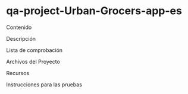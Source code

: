 # qa-project-Urban-Grocers-app-es

Contenido

Descripción

Lista de comprobación

Archivos del Proyecto

Recursos

Instrucciones para las pruebas
